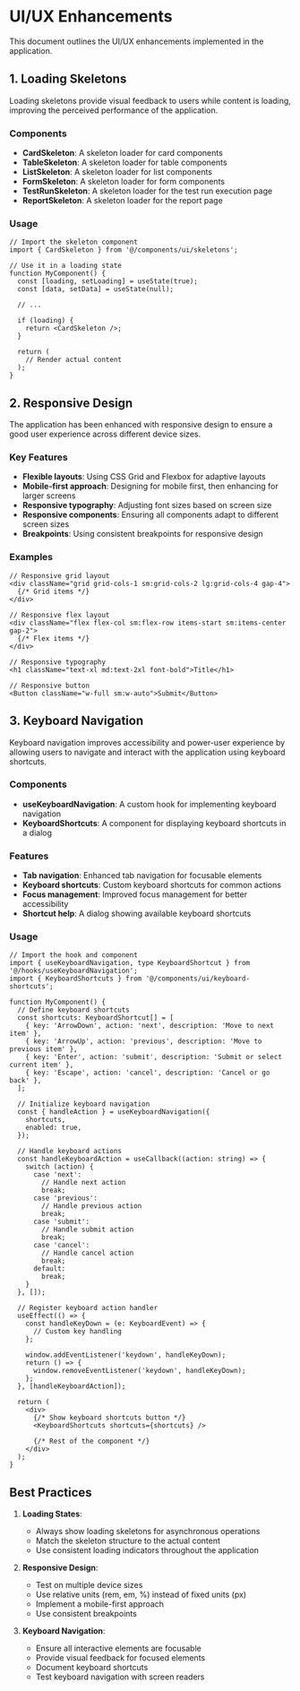 # UI/UX Enhancements

This document outlines the UI/UX enhancements implemented in the application.

## 1. Loading Skeletons

Loading skeletons provide visual feedback to users while content is loading, improving the perceived performance of the application.

### Components

- **CardSkeleton**: A skeleton loader for card components
- **TableSkeleton**: A skeleton loader for table components
- **ListSkeleton**: A skeleton loader for list components
- **FormSkeleton**: A skeleton loader for form components
- **TestRunSkeleton**: A skeleton loader for the test run execution page
- **ReportSkeleton**: A skeleton loader for the report page

### Usage

```tsx
// Import the skeleton component
import { CardSkeleton } from '@/components/ui/skeletons';

// Use it in a loading state
function MyComponent() {
  const [loading, setLoading] = useState(true);
  const [data, setData] = useState(null);

  // ...

  if (loading) {
    return <CardSkeleton />;
  }

  return (
    // Render actual content
  );
}
```

## 2. Responsive Design

The application has been enhanced with responsive design to ensure a good user experience across different device sizes.

### Key Features

- **Flexible layouts**: Using CSS Grid and Flexbox for adaptive layouts
- **Mobile-first approach**: Designing for mobile first, then enhancing for larger screens
- **Responsive typography**: Adjusting font sizes based on screen size
- **Responsive components**: Ensuring all components adapt to different screen sizes
- **Breakpoints**: Using consistent breakpoints for responsive design

### Examples

```tsx
// Responsive grid layout
<div className="grid grid-cols-1 sm:grid-cols-2 lg:grid-cols-4 gap-4">
  {/* Grid items */}
</div>

// Responsive flex layout
<div className="flex flex-col sm:flex-row items-start sm:items-center gap-2">
  {/* Flex items */}
</div>

// Responsive typography
<h1 className="text-xl md:text-2xl font-bold">Title</h1>

// Responsive button
<Button className="w-full sm:w-auto">Submit</Button>
```

## 3. Keyboard Navigation

Keyboard navigation improves accessibility and power-user experience by allowing users to navigate and interact with the application using keyboard shortcuts.

### Components

- **useKeyboardNavigation**: A custom hook for implementing keyboard navigation
- **KeyboardShortcuts**: A component for displaying keyboard shortcuts in a dialog

### Features

- **Tab navigation**: Enhanced tab navigation for focusable elements
- **Keyboard shortcuts**: Custom keyboard shortcuts for common actions
- **Focus management**: Improved focus management for better accessibility
- **Shortcut help**: A dialog showing available keyboard shortcuts

### Usage

```tsx
// Import the hook and component
import { useKeyboardNavigation, type KeyboardShortcut } from '@/hooks/useKeyboardNavigation';
import { KeyboardShortcuts } from '@/components/ui/keyboard-shortcuts';

function MyComponent() {
  // Define keyboard shortcuts
  const shortcuts: KeyboardShortcut[] = [
    { key: 'ArrowDown', action: 'next', description: 'Move to next item' },
    { key: 'ArrowUp', action: 'previous', description: 'Move to previous item' },
    { key: 'Enter', action: 'submit', description: 'Submit or select current item' },
    { key: 'Escape', action: 'cancel', description: 'Cancel or go back' },
  ];

  // Initialize keyboard navigation
  const { handleAction } = useKeyboardNavigation({
    shortcuts,
    enabled: true,
  });

  // Handle keyboard actions
  const handleKeyboardAction = useCallback((action: string) => {
    switch (action) {
      case 'next':
        // Handle next action
        break;
      case 'previous':
        // Handle previous action
        break;
      case 'submit':
        // Handle submit action
        break;
      case 'cancel':
        // Handle cancel action
        break;
      default:
        break;
    }
  }, []);

  // Register keyboard action handler
  useEffect(() => {
    const handleKeyDown = (e: KeyboardEvent) => {
      // Custom key handling
    };
    
    window.addEventListener('keydown', handleKeyDown);
    return () => {
      window.removeEventListener('keydown', handleKeyDown);
    };
  }, [handleKeyboardAction]);

  return (
    <div>
      {/* Show keyboard shortcuts button */}
      <KeyboardShortcuts shortcuts={shortcuts} />
      
      {/* Rest of the component */}
    </div>
  );
}
```

## Best Practices

1. **Loading States**:
   - Always show loading skeletons for asynchronous operations
   - Match the skeleton structure to the actual content
   - Use consistent loading indicators throughout the application

2. **Responsive Design**:
   - Test on multiple device sizes
   - Use relative units (rem, em, %) instead of fixed units (px)
   - Implement a mobile-first approach
   - Use consistent breakpoints

3. **Keyboard Navigation**:
   - Ensure all interactive elements are focusable
   - Provide visual feedback for focused elements
   - Document keyboard shortcuts
   - Test keyboard navigation with screen readers 